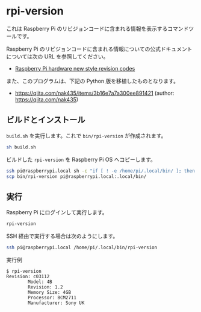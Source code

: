# rpi-version

これは Raspberry Pi のリビジョンコードに含まれる情報を表示するコマンドツールです。

Raspberry Pi のリビジョンコードに含まれる情報についての公式ドキュメントについては次の URL を参照してください。

- [Raspberry Pi hardware new style revision codes](https://www.raspberrypi.com/documentation/computers/raspberry-pi.html#new-style-revision-codes)

また、このプログラムは、下記の Python 版を移植したものとなります。

- <https://qiita.com/nak435/items/3b16e7a7a300ee891421> (author: <https://qiita.com/nak435>)

## ビルドとインストール

`build.sh` を実行します。これで `bin/rpi-version` が作成されます。

```sh
sh build.sh
```

ビルドした `rpi-version` を Raspberry Pi OS へコピーします。

```sh
ssh pi@raspberrypi.local sh -c "if [ ! -e /home/pi/.local/bin/ ]; then mkdir -p /home/pi/.local/bin/; fi"
scp bin/rpi-version pi@raspberrypi.local:.local/bin/
```

## 実行

Raspberry Pi にログインして実行します。

```sh
rpi-version
```

SSH 経由で実行する場合は次のようにします。

```sh
ssh pi@raspberrypi.local /home/pi/.local/bin/rpi-version
```

実行例

```console
$ rpi-version
Revision: c03112
        Model: 4B
        Revision: 1.2
        Memory Size: 4GB
        Processor: BCM2711
        Manufacturer: Sony UK
```

